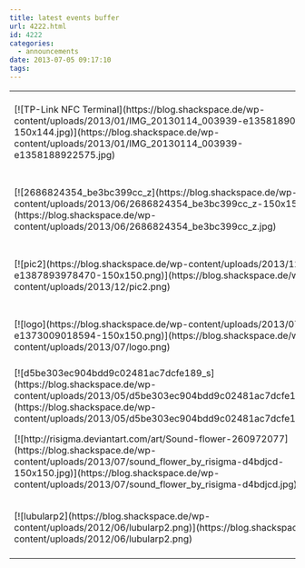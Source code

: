 ```yaml
---
title: latest events buffer
url: 4222.html
id: 4222
categories:
  - announcements
date: 2013-07-05 09:17:10
tags:
---
```


<table>
<tbody>
<tr>
<td>[![TP-Link NFC Terminal](https://blog.shackspace.de/wp-content/uploads/2013/01/IMG_20130114_003939-e1358189039734-150x144.jpg)](https://blog.shackspace.de/wp-content/uploads/2013/01/IMG_20130114_003939-e1358188922575.jpg)</td>
<td>[Workshop: Upgrade your WR703 (minikrebs) and others](https://blog.shackspace.de/?p=4479)
**Sonntag, 19\. Januar 2014, ab 16:00 Uhr**</td>
</tr>
<tr>
<td>[![2686824354_be3bc399cc_z](https://blog.shackspace.de/wp-content/uploads/2013/06/2686824354_be3bc399cc_z-150x150.jpg)](https://blog.shackspace.de/wp-content/uploads/2013/06/2686824354_be3bc399cc_z.jpg)</td>
<td>[Treffen: CypherPunks Meetup - Mehr Sicherheit durch Krypto](https://blog.shackspace.de/?p=4186)
**Sonntag, 7\. Juli 2014, ab 20:00 Uhr**</td>
</tr>
<tr>
<td>[![pic2](https://blog.shackspace.de/wp-content/uploads/2013/12/pic2-e1387893978470-150x150.png)](https://blog.shackspace.de/wp-content/uploads/2013/12/pic2.png)</td>
<td>[Repair-Cafe](https://blog.shackspace.de/?p=4422)
**Sonntag, 05\. Januar 2014, 11 bis 17 Uhr**</td>
</tr>
<tr>
<td>[![logo](https://blog.shackspace.de/wp-content/uploads/2013/07/logo-e1373009018594-150x150.png)](https://blog.shackspace.de/wp-content/uploads/2013/07/logo.png)</td>
<td>[Treffen: Open Source Ecology Stuttgart](https://blog.shackspace.de/?p=4207)
**Dienstag, 09\. Juli 2014, ab 19:00 Uhr**</td>
</tr>
<tr>
<td>[![d5be303ec904bdd9c02481ac7dcfe189_s](https://blog.shackspace.de/wp-content/uploads/2013/05/d5be303ec904bdd9c02481ac7dcfe189_s.jpg)](https://blog.shackspace.de/wp-content/uploads/2013/05/d5be303ec904bdd9c02481ac7dcfe189_s.jpg)</td>
<td>[Treffen: Softwerkskammer Stuttgart](https://blog.shackspace.de/?p=4156)
**Mittwoch, 3\. Juli 2014, ab 19:30 Uhr**</td>
</tr>
<tr>
<td>[![http://risigma.deviantart.com/art/Sound-flower-260972077](https://blog.shackspace.de/wp-content/uploads/2013/07/sound_flower_by_risigma-d4bdjcd-150x150.jpg)](https://blog.shackspace.de/wp-content/uploads/2013/07/sound_flower_by_risigma-d4bdjcd.jpg)</td>
<td>[Hackathon: Soundflower](https://blog.shackspace.de/?p=4216)
**Freitag, 03\. August 2014, ab 19:00 Uhr bis Samstag 04\. August 2013**</td>
</tr>
<tr>
<td>[![lubularp2](https://blog.shackspace.de/wp-content/uploads/2012/06/lubularp2.png)](https://blog.shackspace.de/wp-content/uploads/2012/06/lubularp2.png)</td>
<td>[Live-Rollen-Spiel: Vampire The Requiem](https://blog.shackspace.de/?p=4108)
**Samstag, 20\. Juli 2014, ab 18:00 Uhr**</td>
</tr>
</tbody>
</table>